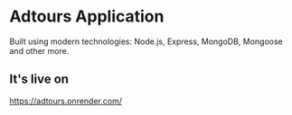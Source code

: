 # Adtours Application

Built using modern technologies: Node.js, Express, MongoDB, Mongoose and other more.

## It's live on
https://adtours.onrender.com/
